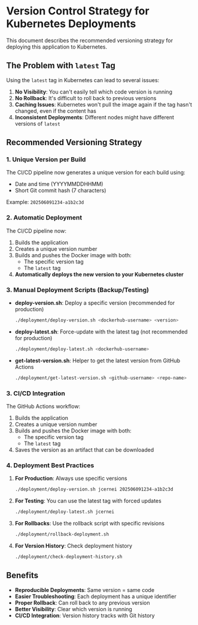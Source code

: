 # Version Control Strategy for Kubernetes Deployments

This document describes the recommended versioning strategy for deploying this application to Kubernetes.

## The Problem with `latest` Tag

Using the `latest` tag in Kubernetes can lead to several issues:

1. **No Visibility**: You can't easily tell which code version is running
2. **No Rollback**: It's difficult to roll back to previous versions
3. **Caching Issues**: Kubernetes won't pull the image again if the tag hasn't changed, even if the content has
4. **Inconsistent Deployments**: Different nodes might have different versions of `latest`

## Recommended Versioning Strategy

### 1. Unique Version per Build

The CI/CD pipeline now generates a unique version for each build using:
- Date and time (YYYYMMDDHHMM)
- Short Git commit hash (7 characters)

Example: `202506091234-a1b2c3d`

### 2. Automatic Deployment

The CI/CD pipeline now:
1. Builds the application
2. Creates a unique version number
3. Builds and pushes the Docker image with both:
   - The specific version tag
   - The `latest` tag
4. **Automatically deploys the new version to your Kubernetes cluster**

### 3. Manual Deployment Scripts (Backup/Testing)

- **deploy-version.sh**: Deploy a specific version (recommended for production)
  ```bash
  ./deployment/deploy-version.sh <dockerhub-username> <version>
  ```

- **deploy-latest.sh**: Force-update with the latest tag (not recommended for production)
  ```bash
  ./deployment/deploy-latest.sh <dockerhub-username>
  ```
  
- **get-latest-version.sh**: Helper to get the latest version from GitHub Actions
  ```bash
  ./deployment/get-latest-version.sh <github-username> <repo-name>
  ```

### 3. CI/CD Integration

The GitHub Actions workflow:
1. Builds the application
2. Creates a unique version number
3. Builds and pushes the Docker image with both:
   - The specific version tag
   - The `latest` tag
4. Saves the version as an artifact that can be downloaded

### 4. Deployment Best Practices

1. **For Production**: Always use specific versions
   ```bash
   ./deployment/deploy-version.sh jcernei 202506091234-a1b2c3d
   ```

2. **For Testing**: You can use the latest tag with forced updates
   ```bash
   ./deployment/deploy-latest.sh jcernei
   ```

3. **For Rollbacks**: Use the rollback script with specific revisions
   ```bash
   ./deployment/rollback-deployment.sh
   ```

4. **For Version History**: Check deployment history
   ```bash
   ./deployment/check-deployment-history.sh
   ```

## Benefits

- **Reproducible Deployments**: Same version = same code
- **Easier Troubleshooting**: Each deployment has a unique identifier
- **Proper Rollback**: Can roll back to any previous version
- **Better Visibility**: Clear which version is running
- **CI/CD Integration**: Version history tracks with Git history
